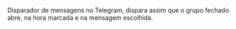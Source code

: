 Disparador de mensagens no Telegram, dispara assim que o grupo fechado abre, na hora marcada e na mensagem escolhida.
